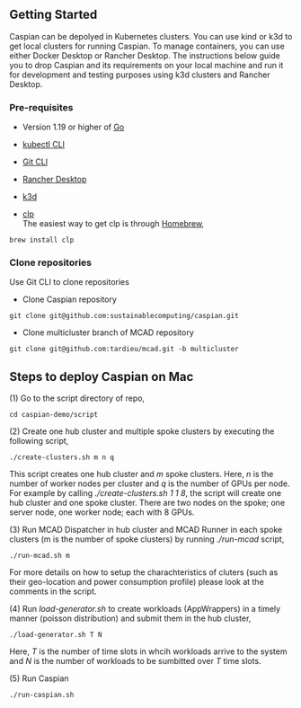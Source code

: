 ## Getting Started 
Caspian can be depolyed in Kubernetes clusters. You can use kind or k3d to get  local clusters for running Caspian. To manage containers, you can use either Docker Desktop or Rancher Desktop. The instructions below guide you to drop Caspian and its requirements on your local machine and run it for development and testing purposes using k3d clusters and Rancher Desktop.

### Pre-requisites
- Version 1.19 or higher of [Go](https://go.dev/dl/)

- [kubectl CLI](https://kubernetes.io/docs/tasks/tools/install-kubectl-macos/)
- [Git CLI](https://git-scm.com/book/en/v2/Getting-Started-Installing-Git)
- [Rancher Desktop](https://docs.rancherdesktop.io/getting-started/installation/)
- [k3d](https://k3d.io/v5.6.0/#install-script)

- [clp](https://github.com/lanl/clp)<br>
The easiest way to get clp is through [Homebrew](https://brew.sh/),
```
brew install clp
``` 
### Clone  repositories
Use Git CLI to clone repositories

-  Clone Caspian repository
```
git clone git@github.com:sustainablecomputing/caspian.git
```

- Clone multicluster branch of MCAD repository
```
git clone git@github.com:tardieu/mcad.git -b multicluster
```

## Steps to deploy Caspian on Mac
(1) Go to the script directory of repo,
```
cd caspian-demo/script
```

(2) Create one hub cluster and multiple spoke clusters by executing the following script, 

```
./create-clusters.sh m n q
```
This script creates one hub cluster and *m* spoke clusters. Here, *n* is the number of worker nodes per cluster and *q* is the number of GPUs per node. For example by calling *./create-clusters.sh 1 1 8*, the script will create one hub cluster and one spoke cluster. There are two nodes on the spoke; one server node, one worker node; each with 8 GPUs.

(3) Run MCAD Dispatcher in hub cluster and MCAD Runner in each spoke clusters (m is the number of spoke clusters) by running *./run-mcad* script, 

```
./run-mcad.sh m 
```
For more details on how to setup the charachteristics of cluters (such as their geo-location and power consumption profile) please look at the comments in the script.

(4) Run *load-generator.sh* to create workloads (AppWrappers) in a timely manner (poisson distribution) and submit them in the hub cluster,

```
./load-generator.sh T N
```
Here, *T* is the number of time slots in whcih workloads arrive to the system and *N* is the number of workloads to be sumbitted over *T* time slots.

(5) Run Caspian

```
./run-caspian.sh 
```

